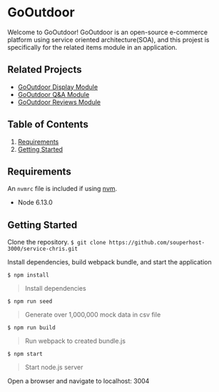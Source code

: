 # GoOutdoor

Welcome to GoOutdoor! GoOutdoor is an open-source e-commerce platform using service oriented architecture(SOA), and this projest is specifically for the related items module in an application.

## Related Projects

  - [GoOutdoor Display Module](https://github.com/The-10-000-RPS-Club/display-service.git)
  - [GoOutdoor Q&A Module](https://github.com/The-10-000-RPS-Club/service-jacki.git)
  - [GoOutdoor Reviews Module](https://github.com/The-10-000-RPS-Club/reviews-joe.git)


## Table of Contents

1. [Requirements](#requirements)
1. [Getting Started](#getting-started)

## Requirements

An `nvmrc` file is included if using [nvm](https://github.com/creationix/nvm).

- Node 6.13.0

## Getting Started
Clone the repository.
`$ git clone https://github.com/souperhost-3000/service-chris.git`

Install dependencies, build webpack bundle, and start the application

`$ npm install`
> Install dependencies

`$ npm run seed`
> Generate over 1,000,000 mock data in csv file

`$ npm run build`
> Run webpack to created bundle.js

`$ npm start`
> Start node.js server

Open a browser and navigate to localhost: 3004



